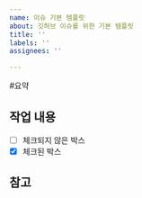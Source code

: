 ```yaml
---
name: 이슈 기본 템플릿
about: 깃허브 이슈를 위한 기본 템플릿
title: ''
labels: ''
assignees: ''

---
```


#요약

## 작업 내용
- [ ] 체크되지 않은 박스
- [x] 체크된 박스

## 참고
